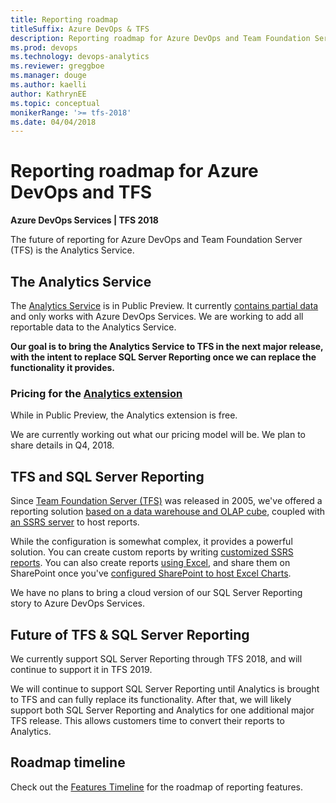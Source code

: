 ```yaml
---
title: Reporting roadmap
titleSuffix: Azure DevOps & TFS 
description: Reporting roadmap for Azure DevOps and Team Foundation Server (TFS) 
ms.prod: devops
ms.technology: devops-analytics
ms.reviewer: greggboe
ms.manager: douge
ms.author: kaelli
author: KathrynEE
ms.topic: conceptual
monikerRange: '>= tfs-2018'
ms.date: 04/04/2018
---
```


# Reporting roadmap for Azure DevOps and TFS

**Azure DevOps Services | TFS 2018**

The future of reporting for Azure DevOps and Team Foundation Server (TFS) is the Analytics Service. 

## The Analytics Service
The [Analytics Service](what-is-analytics.md) is in Public Preview. It currently [contains partial data](./data-available-in-analytics.md) and only works with Azure DevOps Services. We are working to add all reportable data to the Analytics Service.

**Our goal is to bring the Analytics Service to TFS in the next major release, with the intent to replace SQL Server Reporting once we can replace the functionality it provides.**

### Pricing for the [Analytics extension](https://marketplace.visualstudio.com/items?itemName=ms.vss-analytics)
While in Public Preview, the Analytics extension is free.

We are currently working out what our pricing model will be. We plan to share details in Q4, 2018.

## TFS and SQL Server Reporting

Since [Team Foundation Server (TFS)](https://visualstudio.microsoft.com/tfs/) was released in 2005, we've offered a reporting solution [based on a data warehouse and OLAP cube](../sql-reports/index.md), coupled with [an SSRS server](../sql-reports/create-and-manage-reporting-services-reports.md?toc=../sql-reports/toc.json&bc=../sql-reports/breadcrumb/toc.json) to host reports.


While the configuration is somewhat complex, it provides a powerful solution. You can create custom reports by writing [customized SSRS reports](../sql-reports/create-and-manage-reporting-services-reports.md?toc=/azure/devops/report/sql-reports/toc.json&bc=/azure/devops/report/sql-reports/breadcrumb/to]c.json). You can also create reports [using Excel](../excel/create-status-and-trend-excel-reports.md?toc=/azure/devops/report/sql-reports/toc.json&bc=/azure/devops/report/sql-reports/breadcrumb/toc.json), and share them on SharePoint once you've [configured SharePoint to host Excel Charts](../sharepoint-dashboards/configure-sharepoint-tfs-2017-earlier.md).

We have no plans to bring a cloud version of our SQL Server Reporting story to Azure DevOps Services.

## Future of TFS & SQL Server Reporting

We currently support SQL Server Reporting through TFS 2018, and will continue to support it in TFS 2019.  

We will continue to support SQL Server Reporting until Analytics is brought to TFS and can fully replace its functionality. After that, we will likely support both SQL Server Reporting and Analytics for one additional major TFS release. This allows customers time to convert their reports to Analytics.

## Roadmap timeline

Check out the [Features Timeline](/azure/devops/release-notes/) for the roadmap of reporting features.
